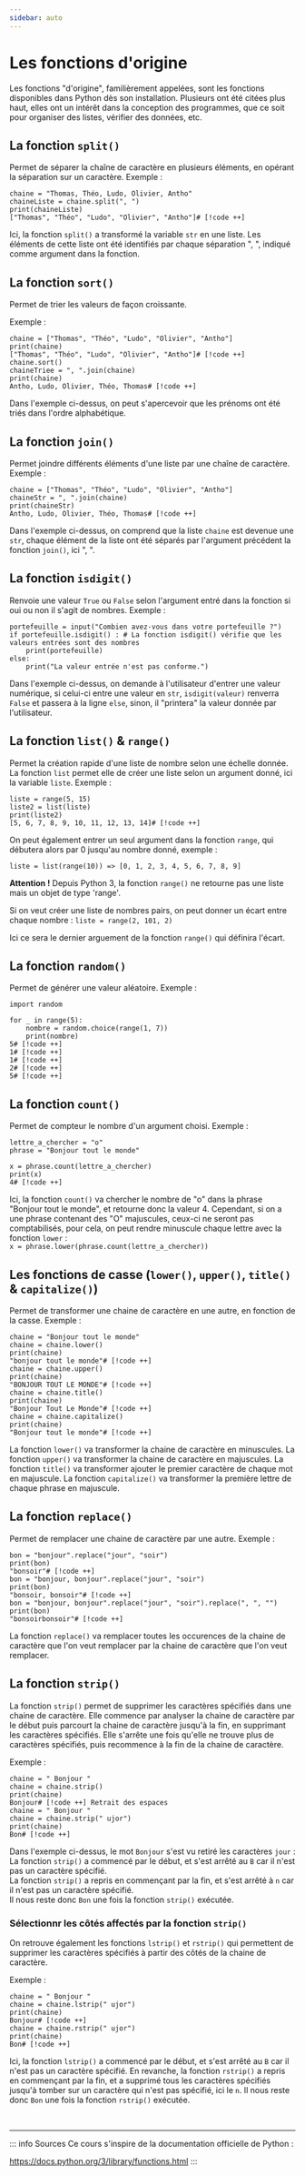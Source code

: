 ```yaml
---
sidebar: auto
---
```

# Les fonctions d'origine
<Badge type="tip" text="Rédigé le 18/08/2024" />
<Badge type="warning" text="En cours de rédaction" />

Les fonctions "d'origine", familièrement appelées, sont les fonctions disponibles dans Python dès son installation. Plusieurs ont été citées plus haut, elles ont un intérêt dans la conception des programmes, que ce soit pour organiser des listes, vérifier des données, etc.

## La fonction `split()`

Permet de séparer la chaîne de caractère en plusieurs éléments, en opérant la séparation sur un caractère.
Exemple :

```python:line-numbers=1 {4}
chaine = "Thomas, Théo, Ludo, Olivier, Antho"
chaineListe = chaine.split(", ")
print(chaineListe)
["Thomas", "Théo", "Ludo", "Olivier", "Antho"]# [!code ++]
```

Ici, la fonction `split()` a transformé la variable `str` en une liste. Les éléments de cette liste ont été identifiés par chaque séparation ", ", indiqué comme argument dans la fonction.

## La fonction `sort()`

Permet de trier les valeurs de façon croissante.

Exemple :
```python:line-numbers=1 {4,8}
chaine = ["Thomas", "Théo", "Ludo", "Olivier", "Antho"]
print(chaine)
["Thomas", "Théo", "Ludo", "Olivier", "Antho"]# [!code ++]
chaine.sort()
chaineTriee = ", ".join(chaine)
print(chaine)
Antho, Ludo, Olivier, Théo, Thomas# [!code ++]
```

Dans l'exemple ci-dessus, on peut s'apercevoir que les prénoms ont été triés dans l'ordre alphabétique.

## La fonction `join()`
Permet joindre différents éléments d'une liste par une chaîne de caractère. 
Exemple : 

```python:line-numbers=1 {4,8}
chaine = ["Thomas", "Théo", "Ludo", "Olivier", "Antho"]
chaineStr = ", ".join(chaine)
print(chaineStr)
Antho, Ludo, Olivier, Théo, Thomas# [!code ++]
```

Dans l'exemple ci-dessus, on comprend que la liste `chaine` est devenue une `str`, chaque élément de la liste ont été séparés par l'argument précédent la fonction `join()`, ici ", ".

## La fonction `isdigit()`

Renvoie une valeur `True` ou `False` selon l'argument entré dans la fonction si oui ou non il s'agit de nombres.
Exemple :

```python:line-numbers=1 {2}
portefeuille = input("Combien avez-vous dans votre portefeuille ?")
if portefeuille.isdigit() : # La fonction isdigit() vérifie que les valeurs entrées sont des nombres
    print(portefeuille)
else:
    print("La valeur entrée n'est pas conforme.")
```

Dans l'exemple ci-dessus, on demande à l'utilisateur d'entrer une valeur numérique, si celui-ci entre une valeur en `str`, `isdigit(valeur)` renverra `False` et passera à la ligne `else`, sinon, il "printera" la valeur donnée par l'utilisateur.

## La fonction `list()` & `range()`

Permet la création rapide d'une liste de nombre selon une échelle donnée.
La fonction `list` permet elle de créer une liste selon un argument donné, ici la variable `liste`.
Exemple :

```python:line-numbers=1 {4}
liste = range(5, 15)
liste2 = list(liste)
print(liste2)
[5, 6, 7, 8, 9, 10, 11, 12, 13, 14]# [!code ++]
```

On peut également entrer un seul argument dans la fonction `range`, qui débutera alors par 0 jusqu'au nombre donné, exemple : 

`liste = list(range(10)) => [0, 1, 2, 3, 4, 5, 6, 7, 8, 9]`

**Attention !** Depuis Python 3, la fonction `range()` ne retourne pas une liste mais un objet de type 'range'.

Si on veut créer une liste de nombres pairs, on peut donner un écart entre chaque nombre :
`liste = range(2, 101, 2)`

Ici ce sera le dernier arguement de la fonction `range()` qui définira l'écart.

## La fonction `random()`

Permet de générer une valeur aléatoire.
Exemple : 

```python:line-numbers=1 {6,7,8,9,10}
import random

for _ in range(5):
    nombre = random.choice(range(1, 7))
    print(nombre)
5# [!code ++]
1# [!code ++]
1# [!code ++]
2# [!code ++]
5# [!code ++]
```

## La fonction `count()`

Permet de compteur le nombre d'un argument choisi.
Exemple : 

```python:line-numbers=1 {6}
lettre_a_chercher = "o"
phrase = "Bonjour tout le monde"

x = phrase.count(lettre_a_chercher)
print(x)
4# [!code ++]
```

Ici, la fonction `count()` va chercher le nombre de "o" dans la phrase "Bonjour tout le monde", et retourne donc la valeur 4.
Cependant, si on a une phrase contenant des "O" majuscules, ceux-ci ne seront pas comptabilisés, pour cela, on peut rendre minuscule chaque lettre avec la fonction `lower` :
<br>
`x = phrase.lower(phrase.count(lettre_a_chercher))`

## Les fonctions de casse (`lower()`, `upper()`, `title()` & `capitalize()`)

Permet de transformer une chaine de caractère en une autre, en fonction de la casse.
Exemple :
```python:line-numbers=1 {4}
chaine = "Bonjour tout le monde"
chaine = chaine.lower()
print(chaine)
"bonjour tout le monde"# [!code ++]
chaine = chaine.upper()
print(chaine)
"BONJOUR TOUT LE MONDE"# [!code ++]
chaine = chaine.title()
print(chaine)
"Bonjour Tout Le Monde"# [!code ++]
chaine = chaine.capitalize()
print(chaine)
"Bonjour tout le monde"# [!code ++]
```

La fonction `lower()` va transformer la chaine de caractère en minuscules.
La fonction `upper()` va transformer la chaine de caractère en majuscules.
La fonction `title()` va transformer ajouter le premier caractère de chaque mot en majuscule.
La fonction `capitalize()` va transformer la première lettre de chaque phrase en majuscule.

## La fonction `replace()` 

Permet de remplacer une chaine de caractère par une autre.
Exemple :
```python:line-numbers=1 {4}
bon = "bonjour".replace("jour", "soir")
print(bon)
"bonsoir"# [!code ++]
bon = "bonjour, bonjour".replace("jour", "soir")
print(bon)
"bonsoir, bonsoir"# [!code ++]
bon = "bonjour, bonjour".replace("jour", "soir").replace(", ", "")
print(bon)
"bonsoirbonsoir"# [!code ++]
```

La fonction `replace()` va remplacer toutes les occurences de la chaine de caractère que l'on veut remplacer par la chaine de caractère que l'on veut remplacer.

## La fonction `strip()`

La fonction `strip()` permet de supprimer les caractères spécifiés dans une chaine de caractère. Elle commence par analyser la chaine de caractère par le début puis parcourt la chaine de caractère jusqu'à la fin, en supprimant les caractères spécifiés. Elle s'arrête une fois qu'elle ne trouve plus de caractères spécifiés, puis recommence à la fin de la chaine de caractère.

Exemple :
```python:line-numbers=1 {4}
chaine = " Bonjour "
chaine = chaine.strip()
print(chaine)
Bonjour# [!code ++] Retrait des espaces
chaine = " Bonjour "
chaine = chaine.strip(" ujor")
print(chaine)
Bon# [!code ++]
```

Dans l'exemple ci-dessus, le mot `Bonjour` s'est vu retiré les caractères `jour` :
La fonction `strip()` a commencé par le début, et s'est arrêté au `B` car il n'est pas un caractère spécifié.<br>
La fonction `strip()` a repris en commençant par la fin, et s'est arrêté à `n` car il n'est pas un caractère spécifié.<br>
Il nous reste donc `Bon` une fois la fonction `strip()` exécutée.

### Sélectionnr les côtés affectés par la fonction `strip()`

On retrouve également les fonctions `lstrip()` et `rstrip()` qui permettent de supprimer les caractères spécifiés à partir des côtés de la chaine de caractère.

Exemple :
```python:line-numbers=1 {4}
chaine = " Bonjour "
chaine = chaine.lstrip(" ujor")
print(chaine)
Bonjour# [!code ++]
chaine = chaine.rstrip(" ujor")
print(chaine)
Bon# [!code ++]
```

Ici, la fonction `lstrip()` a commencé par le début, et s'est arrêté au `B` car il n'est pas un caractère spécifié. En revanche, la fonction `rstrip()` a repris en commençant par la fin, et a supprimé tous les caractères spécifiés jusqu'à tomber sur un caractère qui n'est pas spécifié, ici le `n`. Il nous reste donc `Bon` une fois la fonction `rstrip()` exécutée.

<br>
<hr>

::: info Sources
Ce cours s'inspire de la documentation officielle de Python :

https://docs.python.org/3/library/functions.html
:::
